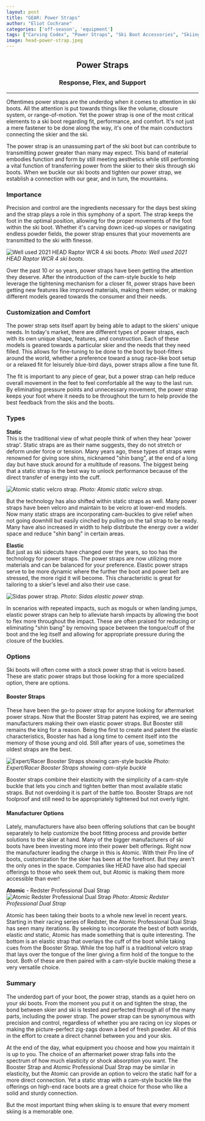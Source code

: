 ```yaml
---
layout: post
title: "GEAR: Power Straps"
author: "Eliot Cochrane"
categories: ['off-season', 'equipment']
tags: ["Carving Codex", "Power Straps", "Ski Boot Accessories", "Skiing Gear", "Precision and Control", "Customization", "Elastic Power Straps", "Static Power Straps", "Booster Straps", "Ski Boot Manufacturer Options", "Skiing Performance", "Skiing Comfort", "Skiing Equipment", "Ski"]
image: head-power-strap.jpeg
---
```


## <center>Power Straps</center>
### <center>Response, Flex, and Support</center>

***

Oftentimes power straps are the underdog when it comes to attention in ski boots. All the attention is put towards things like the volume, closure system, or range-of-motion. Yet the power strap is one of the most critical elements to a ski boot regarding fit, performance, and comfort. It's not just a mere fastener to be done along the way, it's one of the main conductors connecting the skier and the ski.

The power strap is an unassuming part of the ski boot but can contribute to transmitting power greater than many may expect. This band of material embodies function and form by still meeting aesthetics while still performing a vital function of transferring power from the skier to their skis through ski boots. When we buckle our ski boots and tighten our power strap, we establish a connection with our gear, and in turn, the mountains.

### Importance

Precision and control are the ingredients necessary for the days best skiing and the strap plays a role in this symphony of a sport. The strap keeps the foot in the optimal position, allowing for the proper movements of the foot within the ski boot. Whether it's carving down iced-up slopes or navigating endless powder fields, the power strap ensures that your movements are transmitted to the ski with finesse. 

![Well used 2021 HEAD Raptor WCR 4 ski boots.](/assets/img/head-boots-buckles.jpeg)
*Photo: Well used 2021 HEAD Raptor WCR 4 ski boots.*

Over the past 10 or so years, power straps have been getting the attention they deserve. After the introduction of the cam-style buckle to help leverage the tightening mechanism for a closer fit, power straps have been getting new features like improved materials, making them wider, or making different models geared towards the consumer and their needs.

### Customization and Comfort

The power strap sets itself apart by being able to adapt to the skiers' unique needs. In today's market, there are different types of power straps, each with its own unique shape, features, and construction. Each of these models is geared towards a particular skier and the needs that they need filled. This allows for fine-tuning to be done to the boot by boot-fitters around the world, whether a preference toward a snug race-like boot setup or a relaxed fit for leisurely blue-bird days, power straps allow a fine tune fit.

The fit is important to any piece of gear, but a power strap can help reduce overall movement in the feet to feel comfortable all the way to the last run. By eliminating pressure points and unnecessary movement, the power strap keeps your foot where it needs to be throughout the turn to help provide the best feedback from the skis and the boots.

### Types

**Static**  
This is the traditional view of what people think of when they hear 'power strap'. Static straps are as their name suggests, they do not stretch or deform under force or tension. Many years ago, these types of straps were renowned for giving sore shins, nicknamed "shin bang", at the end of a long day but have stuck around for a multitude of reasons. The biggest being that a static strap is the best way to unlock performance because of the direct transfer of energy into the cuff.

![Atomic static velcro strap.](/assets/img/atomic-static-velcro-strap.jpeg)
*Photo: Atomic static velcro strap.*

But the technology has also shifted within static straps as well. Many power straps have been velcro and maintain to be velcro at lower-end models. Now many static straps are incorporating cam-buckles to give relief when not going downhill but easily cinched by pulling on the tail strap to be ready. Many have also increased in width to help distribute the energy over a wider space and reduce "shin bang" in certain areas.

**Elastic**  
But just as ski sidecuts have changed over the years, so too has the technology for power straps. The power straps are now utilizing more materials and can be balanced for your preference. Elastic power straps serve to be more dynamic where the further the boot and power belt are stressed, the more rigid it will become. This characteristic is great for tailoring to a skier's level and also their use case.

![Sidas power strap.](/assets/img/sidas-power-strap.jpeg)
*Photo: Sidas elastic power strap.*

In scenarios with repeated impacts, such as moguls or when landing jumps, elastic power straps can help to alleviate harsh impacts by allowing the boot to flex more throughout the impact. These are often praised for reducing or eliminating "shin bang" by removing space between the tongue/cuff of the boot and the leg itself and allowing for appropriate pressure during the closure of the buckles.

### Options

Ski boots will often come with a stock power strap that is velcro based. These are static power straps but those looking for a more specialized option, there are options.

#### Booster Straps

These have been the go-to power strap for anyone looking for aftermarket power straps. Now that the Booster Strap patent has expired, we are seeing manufacturers making their own elastic power straps. But Booster still remains the king for a reason. Being the first to create and patent the elastic characteristics, Booster has had a long time to cement itself into the memory of those young and old. Still after years of use, sometimes the oldest straps are the best.

![Expert/Racer Booster Straps showing cam-style buckle](/assets/img/booster-power-strap.jpeg)
*Photo: Expert/Racer Booster Straps showing cam-style buckle*

Booster straps combine their elasticity with the simplicity of a cam-style buckle that lets you cinch and tighten better than most available static straps. But not overdoing it is part of the battle too. Booster Straps are not foolproof and still need to be appropriately tightened but not overly tight.

#### Manufacturer Options

Lately, manufacturers have also been offering solutions that can be bought separately to help customize the boot fitting process and provide better solutions to the skier at hand. Many of the bigger manufacturers of ski boots have been investing more into their power belt offerings. Right now the manufacturer leading the charge in this is Atomic. With their Pro line of boots, customization for the skier has been at the forefront. But they aren't the only ones in the space. Companies like HEAD have also had special offerings to those who seek them out, but Atomic is making them more accessible than ever!

**Atomic** - Redster Professional Dual Strap  
![Atomic Redster Professional Dual Strap](/assets/img/atomic-dual-strap.jpeg)
*Photo: Atomic Redster Professional Dual Strap*

Atomic has been taking their boots to a whole new level in recent years. Starting in their racing series of Redster, the Atomic Professional Dual Strap has seen many iterations. By seeking to incorporate the best of both worlds, elastic *and* static, Atomic has made something that is quite interesting. The bottom is an elastic strap that overlays the cuff of the boot while taking cues from the Booster Strap. While the top half is a traditional velcro strap that lays over the tongue of the liner giving a firm hold of the tongue to the boot. Both of these are then paired with a cam-style buckle making these a very versatile choice.

### Summary

The underdog part of your boot, the power strap, stands as a quiet hero on your ski boots. From the moment you put it on and tighten the strap, the bond between skier and ski is tested and perfected through all of the many parts, including the power strap. The power strap can be synonymous with precision and control, regardless of whether you are racing on icy slopes or making the picture-perfect zig-zags down a bed of fresh powder. All of this in the effort to create a direct channel between you and your skis.

At the end of the day, what equipment you choose and how you maintain it is up to you. The choice of an aftermarket power strap falls into the spectrum of how much elasticity or shock absorption you want. The Booster Strap and Atomic Professional Dual Strap may be similar in elasticity, but the Atomic can provide an option to velcro the static half for a more direct connection. Yet a static strap with a cam-style buckle like the offerings on high-end race boots are a great choice for those who like a solid and sturdy connection. 

But the most important thing when skiing is to ensure that every moment skiing is a memorable one.
